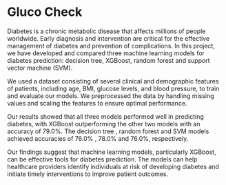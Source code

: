 # Gluco Check

Diabetes is a chronic metabolic disease that affects millions of people worldwide. Early diagnosis and intervention are critical for the effective management of diabetes and prevention of complications. In this project, we have developed and compared three machine learning models for diabetes prediction: decision tree, XGBoost, random forest and support vector machine (SVM).

We used a dataset consisting of several clinical and demographic features of patients, including age, BMI, glucose levels, and blood pressure, to train and evaluate our models. We preprocessed the data by handling missing values and scaling the features to ensure optimal performance.

Our results showed that all three models performed well in predicting diabetes, with XGBoost outperforming the other two models with an accuracy of 79.0%. The decision tree , random forest and SVM models achieved accuracies of 76.0% , 78.0% and 76.0%, respectively.

Our findings suggest that machine learning models, particularly XGBoost, can be effective tools for diabetes prediction. The models can help healthcare providers identify individuals at risk of developing diabetes and initiate timely interventions to improve patient outcomes.
